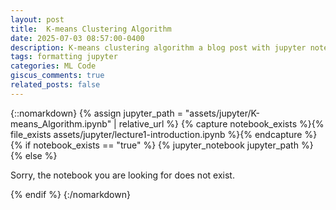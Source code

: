 ```yaml
---
layout: post
title: 	K-means Clustering Algorithm
date: 2025-07-03 08:57:00-0400
description: K-means clustering algorithm a blog post with jupyter notebook
tags: formatting jupyter
categories: ML Code
giscus_comments: true
related_posts: false
---
```


{::nomarkdown}
{% assign jupyter_path = "assets/jupyter/K-means_Algorithm.ipynb" | relative_url %}
{% capture notebook_exists %}{% file_exists assets/jupyter/lecture1-introduction.ipynb %}{% endcapture %}
{% if notebook_exists == "true" %}
{% jupyter_notebook jupyter_path %}
{% else %}

<p>Sorry, the notebook you are looking for does not exist.</p>
{% endif %}
{:/nomarkdown}
